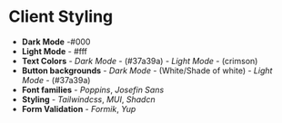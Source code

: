# Client Styling
- **Dark Mode** -#000
- **Light Mode** - #fff
- **Text Colors** - *Dark Mode* - (#37a39a)
                  - *Light Mode* - (crimson)
- **Button backgrounds**  - *Dark Mode* - (White/Shade of white)
                          - *Light Mode* - (#37a39a)                    
- **Font families** - *Poppins*, *Josefin Sans*
- **Styling** - *Tailwindcss*, *MUI*, *Shadcn*
- **Form Validation** - *Formik*, *Yup*                          